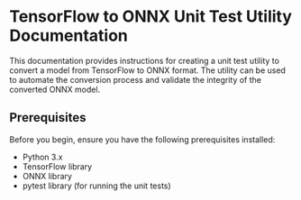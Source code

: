 # TensorFlow to ONNX Unit Test Utility Documentation

This documentation provides instructions for creating a unit test utility to convert a model from TensorFlow to ONNX format. The utility can be used to automate the conversion process and validate the integrity of the converted ONNX model.

## Prerequisites

Before you begin, ensure you have the following prerequisites installed:

- Python 3.x
- TensorFlow library
- ONNX library
- pytest library (for running the unit tests)
